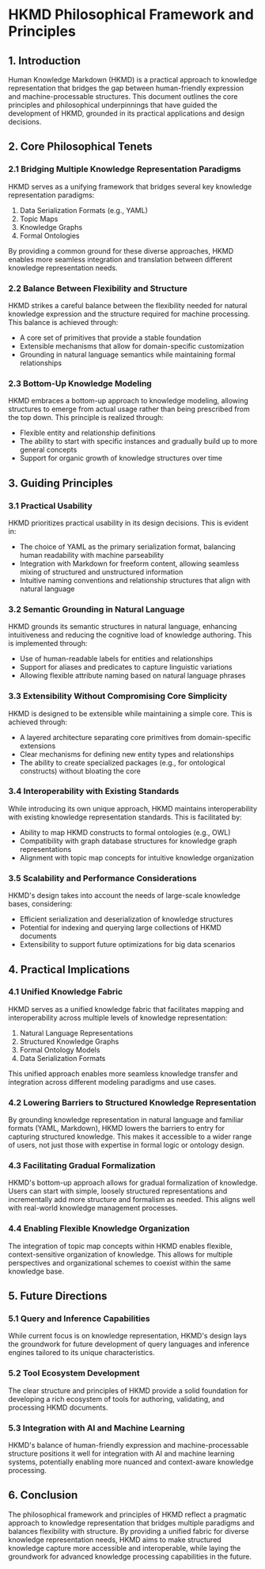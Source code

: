 # HKMD Philosophical Framework and Principles

## 1. Introduction

Human Knowledge Markdown (HKMD) is a practical approach to knowledge representation that bridges the gap between human-friendly expression and machine-processable structures. This document outlines the core principles and philosophical underpinnings that have guided the development of HKMD, grounded in its practical applications and design decisions.

## 2. Core Philosophical Tenets

### 2.1 Bridging Multiple Knowledge Representation Paradigms

HKMD serves as a unifying framework that bridges several key knowledge representation paradigms:

1. Data Serialization Formats (e.g., YAML)
2. Topic Maps
3. Knowledge Graphs
4. Formal Ontologies

By providing a common ground for these diverse approaches, HKMD enables more seamless integration and translation between different knowledge representation needs.

### 2.2 Balance Between Flexibility and Structure

HKMD strikes a careful balance between the flexibility needed for natural knowledge expression and the structure required for machine processing. This balance is achieved through:

- A core set of primitives that provide a stable foundation
- Extensible mechanisms that allow for domain-specific customization
- Grounding in natural language semantics while maintaining formal relationships

### 2.3 Bottom-Up Knowledge Modeling

HKMD embraces a bottom-up approach to knowledge modeling, allowing structures to emerge from actual usage rather than being prescribed from the top down. This principle is realized through:

- Flexible entity and relationship definitions
- The ability to start with specific instances and gradually build up to more general concepts
- Support for organic growth of knowledge structures over time

## 3. Guiding Principles

### 3.1 Practical Usability

HKMD prioritizes practical usability in its design decisions. This is evident in:

- The choice of YAML as the primary serialization format, balancing human readability with machine parseability
- Integration with Markdown for freeform content, allowing seamless mixing of structured and unstructured information
- Intuitive naming conventions and relationship structures that align with natural language

### 3.2 Semantic Grounding in Natural Language

HKMD grounds its semantic structures in natural language, enhancing intuitiveness and reducing the cognitive load of knowledge authoring. This is implemented through:

- Use of human-readable labels for entities and relationships
- Support for aliases and predicates to capture linguistic variations
- Allowing flexible attribute naming based on natural language phrases

### 3.3 Extensibility Without Compromising Core Simplicity

HKMD is designed to be extensible while maintaining a simple core. This is achieved through:

- A layered architecture separating core primitives from domain-specific extensions
- Clear mechanisms for defining new entity types and relationships
- The ability to create specialized packages (e.g., for ontological constructs) without bloating the core

### 3.4 Interoperability with Existing Standards

While introducing its own unique approach, HKMD maintains interoperability with existing knowledge representation standards. This is facilitated by:

- Ability to map HKMD constructs to formal ontologies (e.g., OWL)
- Compatibility with graph database structures for knowledge graph representations
- Alignment with topic map concepts for intuitive knowledge organization

### 3.5 Scalability and Performance Considerations

HKMD's design takes into account the needs of large-scale knowledge bases, considering:

- Efficient serialization and deserialization of knowledge structures
- Potential for indexing and querying large collections of HKMD documents
- Extensibility to support future optimizations for big data scenarios

## 4. Practical Implications

### 4.1 Unified Knowledge Fabric

HKMD serves as a unified knowledge fabric that facilitates mapping and interoperability across multiple levels of knowledge representation:

1. Natural Language Representations
2. Structured Knowledge Graphs 
3. Formal Ontology Models
4. Data Serialization Formats

This unified approach enables more seamless knowledge transfer and integration across different modeling paradigms and use cases.

### 4.2 Lowering Barriers to Structured Knowledge Representation

By grounding knowledge representation in natural language and familiar formats (YAML, Markdown), HKMD lowers the barriers to entry for capturing structured knowledge. This makes it accessible to a wider range of users, not just those with expertise in formal logic or ontology design.

### 4.3 Facilitating Gradual Formalization

HKMD's bottom-up approach allows for gradual formalization of knowledge. Users can start with simple, loosely structured representations and incrementally add more structure and formalism as needed. This aligns well with real-world knowledge management processes.

### 4.4 Enabling Flexible Knowledge Organization

The integration of topic map concepts within HKMD enables flexible, context-sensitive organization of knowledge. This allows for multiple perspectives and organizational schemes to coexist within the same knowledge base.

## 5. Future Directions

### 5.1 Query and Inference Capabilities

While current focus is on knowledge representation, HKMD's design lays the groundwork for future development of query languages and inference engines tailored to its unique characteristics.

### 5.2 Tool Ecosystem Development

The clear structure and principles of HKMD provide a solid foundation for developing a rich ecosystem of tools for authoring, validating, and processing HKMD documents.

### 5.3 Integration with AI and Machine Learning

HKMD's balance of human-friendly expression and machine-processable structure positions it well for integration with AI and machine learning systems, potentially enabling more nuanced and context-aware knowledge processing.

## 6. Conclusion

The philosophical framework and principles of HKMD reflect a pragmatic approach to knowledge representation that bridges multiple paradigms and balances flexibility with structure. By providing a unified fabric for diverse knowledge representation needs, HKMD aims to make structured knowledge capture more accessible and interoperable, while laying the groundwork for advanced knowledge processing capabilities in the future.
